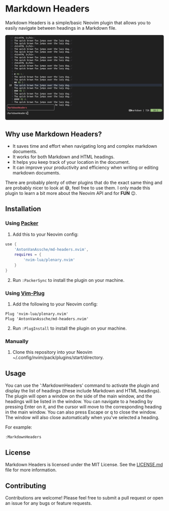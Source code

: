 # Markdown Headers

Markdown Headers is a simple/basic Neovim plugin that allows you to easily navigate between headings in a Markdown file.

![preview](./assets/preview.gif)

## Why use Markdown Headers?

-   It saves time and effort when navigating long and complex markdown documents.
-   It works for both Markdown and HTML headings.
-   It helps you keep track of your location in the document.
-   It can improve your productivity and efficiency when writing or editing markdown documents.

There are probably plenty of other plugins that do the exact same thing and are probably nicer to look at 😅, feel free to use them.
I only made this plugin to learn a bit more about the Neovim API and for **FUN** 😉.

## Installation

### Using [Packer](https://github.com/wbthomason/packer.nvim)

1. Add this to your Neovim config:

```lua
use {
    'AntonVanAssche/md-headers.nvim',
    requires = {
        'nvim-lua/plenary.nvim'
    }
}

```

2. Run `:PackerSync` to install the plugin on your machine.

### Using [Vim-Plug](https://github.com/junegunn/vim-plug)

1. Add the following to your Neovim config:

```vim
Plug 'nvim-lua/plenary.nvim'
Plug 'AntonVanAssche/md-headers.nvim'
```

2. Run `:PlugInstall` to install the plugin on your machine.

### Manually

1. Clone this repository into your Neovim ~/.config/nvim/pack/plugins/start/directory.

## Usage

You can use the ':MarkdownHeaders' command to activate the plugin and display the list of headings (these include Markdown and HTML headings).
The plugin will open a window on the side of the main window, and the headings will be listed in the window.
You can navigate to a heading by pressing Enter on it, and the cursor will move to the corresponding heading in the main window.
You can also press Escape or q to close the window.
The window will also close automatically when you've selected a heading.

For example:

```
:MarkdownHeaders
```

## License

Markdown Headers is licensed under the MIT License. See the [LICENSE.md](./LICENSE.md) file for more information.

## Contributing

Contributions are welcome! Please feel free to submit a pull request or open an issue for any bugs or feature requests.
